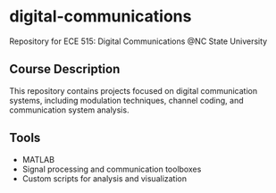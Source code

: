 # digital-communications
Repository for ECE 515: Digital Communications @NC State University

## Course Description
This repository contains projects focused on digital communication systems, including modulation techniques, channel coding, and communication system analysis.

## Tools
- MATLAB
- Signal processing and communication toolboxes
- Custom scripts for analysis and visualization
